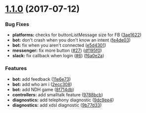 <a name="1.1.0"></a>
# [1.1.0](https://github.com/ovh-ux/ovh-chatbot/compare/1.0.0...1.1.0) (2017-07-12)


### Bug Fixes

* **platforms:** checks for buttonListMessage size for FB ([3ae1622](https://github.com/ovh-ux/ovh-chatbot/commit/3ae1622))
* **bot:** don't crash when you don't know an intent ([fe4de03](https://github.com/ovh-ux/ovh-chatbot/commit/fe4de03))
* **bot:** fix when you aren't connected ([e5d4301](https://github.com/ovh-ux/ovh-chatbot/commit/e5d4301))
* **messenger:** fix more button ([#27](https://github.com/ovh-ux/ovh-chatbot/issues/27)) ([df195f0](https://github.com/ovh-ux/ovh-chatbot/commit/df195f0))
* **slack:** fix callback when login ([#6](https://github.com/ovh-ux/ovh-chatbot/issues/6)) ([f6a0e2a](https://github.com/ovh-ux/ovh-chatbot/commit/f6a0e2a))

### Features

* **bot:** add feedback ([11e6e73](https://github.com/ovh-ux/ovh-chatbot/commit/11e6e73))
* **bot:** add who am i ([2ecc308](https://github.com/ovh-ux/ovh-chatbot/commit/2ecc308))
* **bot:** add NDH game ([8f714db](https://github.com/ovh-ux/ovh-chatbot/commit/8f714db))
* **controllers:** add smalltalk feature ([9788bcb](https://github.com/ovh-ux/ovh-chatbot/commit/9788bcb))
* **diagnostics:** add telephony diagnostic ([9dc9ee4](https://github.com/ovh-ux/ovh-chatbot/commit/9dc9ee4))
* **diagnostics:** add xdsl diagnostic ([9b77d33](https://github.com/ovh-ux/ovh-chatbot/commit/9b77d))
